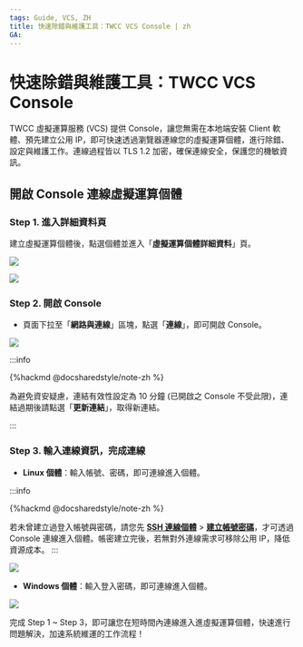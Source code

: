 ```yaml
---
tags: Guide, VCS, ZH
title: 快速除錯與維護工具：TWCC VCS Console | zh
GA:
---
```



# 快速除錯與維護工具：TWCC VCS Console

TWCC 虛擬運算服務 (VCS) 提供 Console，讓您無需在本地端安裝 Client 軟體、預先建立公用 IP，即可快速透過瀏覽器連線您的虛擬運算個體，進行除錯、設定與維護工作。連線過程皆以 TLS 1.2 加密，確保連線安全，保護您的機敏資訊。

## 開啟 Console 連線虛擬運算個體

### Step 1. 進入詳細資料頁

建立虛擬運算個體後，點選個體並進入「**虛擬運算個體詳細資料**」頁。

![](https://cos.twcc.ai/SYS-MANUAL/uploads/upload_3031fbb3f8ee0e7d47dbcf843597bd4d.png)


![](https://cos.twcc.ai/SYS-MANUAL/uploads/upload_c3291b77a27470e7f7ca6467a97dbb76.png)




### Step 2. 開啟 Console

- 頁面下拉至「**網路與連線**」區塊，點選「**連線**」，即可開啟 Console。

![](https://cos.twcc.ai/SYS-MANUAL/uploads/upload_1ddb410e35c8747b1da27a795c34f77f.png)



:::info

{%hackmd @docsharedstyle/note-zh %}

為避免資安疑慮，連結有效性設定為 10 分鐘 (已開啟之 Console 不受此限)，連結過期後請點選「**更新連結**」，取得新連結。

:::

### Step 3. 輸入連線資訊，完成連線

- **Linux 個體**：輸入帳號、密碼，即可連線進入個體。
 
:::info

{%hackmd @docsharedstyle/note-zh %}
 
 若未曾建立過登入帳號與密碼，請您先 **[<ins>SSH 連線個體</ins>](https://man.twcc.ai/@twccdocs/vcs-guide-connect-to-linux-from-windows-zh)** > **[<ins>建立帳號密碼</ins>](https://man.twcc.ai/@twccdocs/howto-vcs-create-usr-linux-zh)**，才可透過 Console 連線進入個體。帳密建立完後，若無對外連線需求可移除公用 IP，降低資源成本。
:::

![](https://cos.twcc.ai/SYS-MANUAL/uploads/upload_18b708e6d75bed0f5a4c07976beaa0d1.png)


- **Windows 個體**：輸入登入密碼，即可連線進入個體。

![](https://cos.twcc.ai/SYS-MANUAL/uploads/upload_d89ac98795067d2f8228480c0f689a21.png)



完成 Step 1 ~ Step 3，即可讓您在短時間內連線進入進虛擬運算個體，快速進行問題解決，加速系統維運的工作流程！


